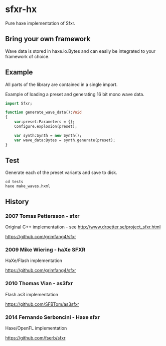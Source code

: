 # sfxr-hx

Pure haxe implementation of Sfxr.

## Bring your own framework

Wave data is stored in haxe.io.Bytes and can easily be integrated to your framework of choice.

## Example

All parts of the library are contained in a single import.

Example of loading a preset and generating 16 bit mono wave data.

```hx
import Sfxr;

function generate_wave_data():Void
{
	var:preset:Parameters = {};
	Configure.explosion(preset);

	var synth:Synth = new Synth();
	var wave_data:Bytes = synth.generate(preset);
}
```

## Test

Generate each of the preset variants and save to disk.

```
cd tests
haxe make_waves.hxml
```

## History

### 2007 Tomas Pettersson - sfxr

Original C++ implementation - see http://www.drpetter.se/project_sfxr.html

https://github.com/grimfang4/sfxr


### 2009 Mike Wiering - haXe SFXR

HaXe/Flash implementation

https://github.com/grimfang4/sfxr

### 2010 Thomas Vian - as3fxr

Flash as3 implementation

https://github.com/SFBTom/as3sfxr

### 2014 Fernando Serboncini - Haxe sfxr

Haxe/OpenFL implementation

https://github.com/fserb/sfxr
